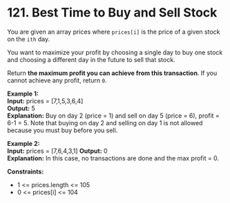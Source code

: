# 121. Best Time to Buy and Sell Stock

You are given an array prices where `prices[i]` is the price of a given stock on the ``ith`` day.

You want to maximize your profit by choosing a single day to buy one stock and choosing a different day in the future to sell that stock.

Return **the maximum profit you can achieve from this transaction**. If you cannot achieve any profit, return ``0``.

**Example 1:**  
**Input:** prices = [7,1,5,3,6,4]   
**Output:** 5   
**Explanation:** Buy on day 2 (price = 1) and sell on day 5 (price = 6), profit = 6-1 = 5.
Note that buying on day 2 and selling on day 1 is not allowed because you must buy before you sell.

**Example 2:**  
**Input:** prices = [7,6,4,3,1] 
**Output:** 0   
**Explanation:** In this case, no transactions are done and the max profit = 0.
 
**Constraints:**

- 1 <= prices.length <= 105
- 0 <= prices[i] <= 104